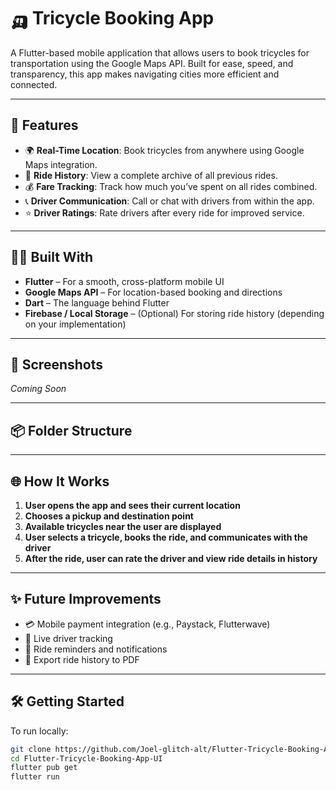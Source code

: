 # 🛺 Tricycle Booking App

A Flutter-based mobile application that allows users to book tricycles for transportation using the Google Maps API. Built for ease, speed, and transparency, this app makes navigating cities more efficient and connected.

---

## 🚀 Features

- 🌍 **Real-Time Location**: Book tricycles from anywhere using Google Maps integration.
- 📜 **Ride History**: View a complete archive of all previous rides.
- 💰 **Fare Tracking**: Track how much you’ve spent on all rides combined.
- 📞 **Driver Communication**: Call or chat with drivers from within the app.
- ⭐ **Driver Ratings**: Rate drivers after every ride for improved service.

---

## 🧑‍💻 Built With

- **Flutter** – For a smooth, cross-platform mobile UI  
- **Google Maps API** – For location-based booking and directions  
- **Dart** – The language behind Flutter  
- **Firebase / Local Storage** – (Optional) For storing ride history (depending on your implementation)

---

## 📱 Screenshots

*Coming Soon*

---

## 📦 Folder Structure



---

## 🌐 How It Works

1. **User opens the app and sees their current location**
2. **Chooses a pickup and destination point**
3. **Available tricycles near the user are displayed**
4. **User selects a tricycle, books the ride, and communicates with the driver**
5. **After the ride, user can rate the driver and view ride details in history**

---

## ✨ Future Improvements

- 💳 Mobile payment integration (e.g., Paystack, Flutterwave)
- 📡 Live driver tracking
- 🔔 Ride reminders and notifications
- 🧾 Export ride history to PDF

---

## 🛠️ Getting Started

To run locally:

```bash
git clone https://github.com/Joel-glitch-alt/Flutter-Tricycle-Booking-App-UI.git
cd Flutter-Tricycle-Booking-App-UI
flutter pub get
flutter run


